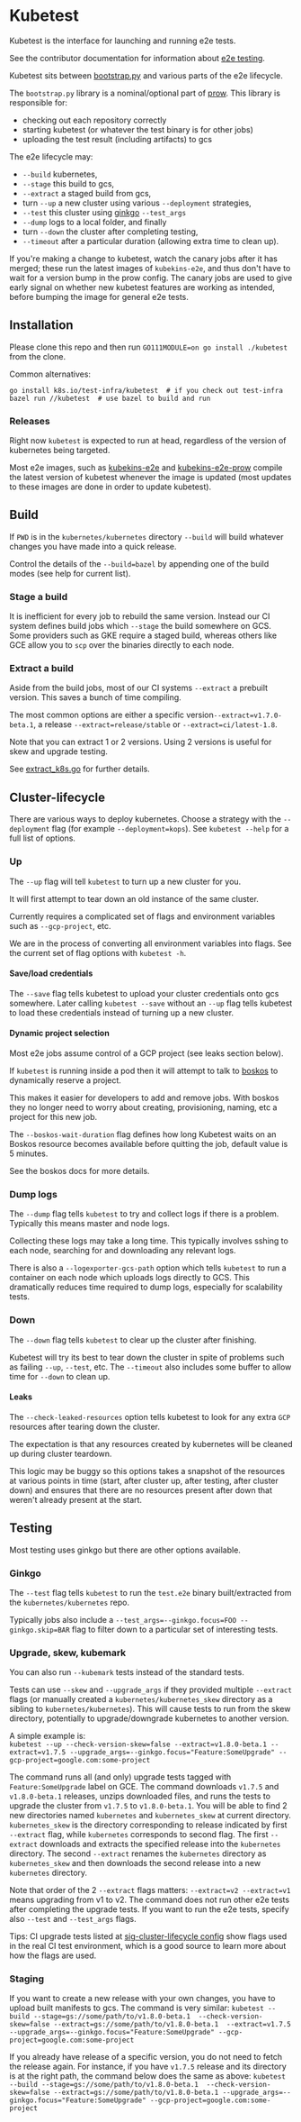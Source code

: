 # Kubetest

Kubetest is the interface for launching and running e2e tests.

See the contributor documentation for information about [e2e testing].

Kubetest sits between [bootstrap.py] and various parts of the e2e lifecycle.

The `bootstrap.py` library is a nominal/optional part of [prow].
This library is responsible for:
* checking out each repository correctly
* starting kubetest (or whatever the test binary is for other jobs)
* uploading the test result (including artifacts) to gcs

The e2e lifecycle may:
* `--build` kubernetes,
* `--stage` this build to gcs,
* `--extract` a staged build from gcs,
* turn `--up` a new cluster using various `--deployment` strategies,
* `--test` this cluster using [ginkgo] `--test_args`
* `--dump` logs to a local folder, and finally
* turn `--down` the cluster after completing testing,
* `--timeout` after a particular duration (allowing extra time to clean up).

If you're making a change to kubetest, watch the canary jobs after it has merged;
these run the latest images of `kubekins-e2e`, and thus don't have to wait
for a version bump in the prow config.  The canary jobs are used to give early
signal on whether new kubetest features are working as intended, before bumping
the image for general e2e tests.

## Installation

Please clone this repo and then run `GO111MODULE=on go install ./kubetest` from the clone.

Common alternatives:
```
go install k8s.io/test-infra/kubetest  # if you check out test-infra
bazel run //kubetest  # use bazel to build and run
```

### Releases

Right now `kubetest` is expected to run at head, regardless of the version of
kubernetes being targeted.

Most e2e images, such as [kubekins-e2e] and [kubekins-e2e-prow] compile the
latest version of kubetest whenever the image is updated (most updates to these
images are done in order to update kubetest).


## Build

If `PWD` is in the `kubernetes/kubernetes` directory `--build` will build
whatever changes you have made into a quick release.

Control the details of the `--build=bazel` by appending one of the build modes
(see help for current list).

### Stage a build

It is inefficient for every job to rebuild the same version. Instead our CI
system defines build jobs which `--stage` the build somewhere on GCS. Some
providers such as GKE require a staged build, whereas others like GCE allow you
to `scp` over the binaries directly to each node.


### Extract a build

Aside from the build jobs, most of our CI systems `--extract` a prebuilt
version. This saves a bunch of time compiling.

The most common options are either a specific version`--extract=v1.7.0-beta.1`,
a release `--extract=release/stable` or `--extract=ci/latest-1.8`.

Note that you can extract 1 or 2 versions. Using 2 versions is useful for skew
and upgrade testing.

See [extract_k8s.go] for further details.


## Cluster-lifecycle

There are various ways to deploy kubernetes. Choose a strategy with the
`--deployment` flag (for example `--deployment=kops`).
See `kubetest --help` for a full list of options.

### Up

The `--up` flag will tell `kubetest` to turn up a new cluster for you.

It will first attempt to tear down an old instance of the same cluster.

Currently requires a complicated set of flags and environment variables
such as `--gcp-project`, etc.

We are in the process of converting all environment variables into flags. See
the current set of flag options with `kubetest -h`.

#### Save/load credentials

The `--save` flag tells kubetest to upload your cluster credentials onto gcs
somewhere. Later calling `kubetest --save` without an `--up` flag tells kubetest
to load these credentials instead of turning up a new cluster.


#### Dynamic project selection

Most e2e jobs assume control of a GCP project (see leaks section below).

If `kubetest` is running inside a pod then it will attempt to talk to [boskos]
to dynamically reserve a project.

This makes it easier for developers to add and remove jobs. With boskos they no
longer need to worry about creating, provisioning, naming, etc a project for
this new job.

The `--boskos-wait-duration` flag defines how long Kubetest waits on an Boskos resource
becomes available before quitting the job, default value is 5 minutes.

See the boskos docs for more details.

### Dump logs

The `--dump` flag tells `kubetest` to try and collect logs if there is a
problem. Typically this means master and node logs.

Collecting these logs may take a long time. This typically involves sshing to
each node, searching for and downloading any relevant logs.

There is also a `--logexporter-gcs-path` option which tells `kubetest` to run a
container on each node which uploads logs directly to GCS. This dramatically
reduces time required to dump logs, especially for scalability tests.

### Down

The `--down` flag tells `kubetest` to clear up the cluster after finishing.

Kubetest will try its best to tear down the cluster in spite of problems such as
failing `--up`, `--test`, etc. The `--timeout` also includes some buffer to
allow time for `--down` to clean up.

#### Leaks

The `--check-leaked-resources` option tells kubetest to look for any extra `GCP`
resources after tearing down the cluster.

The expectation is that any resources created by kubernetes will be cleaned up
during cluster teardown.

This logic may be buggy so this options takes a snapshot of the resources at
various points in time (start, after cluster up, after testing, after cluster
down) and ensures that there are no resources present after down that weren't
already present at the start.


## Testing

Most testing uses ginkgo but there are other options available.

### Ginkgo

The `--test` flag tells `kubetest` to run the `test.e2e` binary built/extracted
from the `kubernetes/kubernetes` repo.

Typically jobs also include a `--test_args=--ginkgo.focus=FOO --ginkgo.skip=BAR`
flag to filter down to a particular set of interesting tests.

### Upgrade, skew, kubemark

You can also run `--kubemark` tests instead of the standard
tests.

Tests can use `--skew` and `--upgrade_args` if they provided multiple
`--extract` flags (or manually created a `kubernetes/kubernetes_skew` directory
as a sibling to `kubernetes/kubernetes`). This will cause tests to run from the
skew directory, potentially to upgrade/downgrade kubernetes to another version.

A simple example is:<br>
`kubetest --up --check-version-skew=false --extract=v1.8.0-beta.1
--extract=v1.7.5 --upgrade_args=--ginkgo.focus="Feature:SomeUpgrade"
--gcp-project=google.com:some-project`

The command runs all (and only) upgrade tests tagged with `Feature:SomeUpgrade`
label on GCE. The command downloads `v1.7.5` and `v1.8.0-beta.1` releases,
unzips downloaded files, and runs the tests to upgrade the cluster from `v1.7.5`
to `v1.8.0-beta.1`. You will be able to find 2 new directories named `kubernetes`
and `kubernetes_skew` at current directory. `kubernetes_skew` is the directory
corresponding to release indicated by first `--extract` flag, while `kubernetes`
corresponds to second flag.
The first `--extract` downloads and extracts the specified release into the `kubernetes`
directory. The second `--extract` renames the `kubernetes` directory as `kubernetes_skew`
and then downloads the second release into a new `kubernetes` directory.

Note that order of the 2 `--extract` flags matters: `--extract=v2 --extract=v1` means
upgrading from v1 to v2. The command does not run other e2e tests after completing
the upgrade tests. If you want to run the e2e tests, specify also `--test` and
`--test_args` flags.

Tips: CI upgrade tests listed at [sig-cluster-lifecycle config] show flags used in the real CI
test environment, which is a good source to learn more about how the flags are used.

### Staging

If you want to create a new release with your own changes, you have to upload built
manifests to gcs. The command is very similar:
`kubetest --build --stage=gs://some/path/to/v1.8.0-beta.1  --check-version-skew=false
--extract=gs://some/path/to/v1.8.0-beta.1  --extract=v1.7.5
--upgrade_args=--ginkgo.focus="Feature:SomeUpgrade"
--gcp-project=google.com:some-project`

If you already have release of a specific version, you do not need to fetch the
release again. For instance, if you have `v1.7.5` release and its directory is at the
right path, the command below does the same as above:
`kubetest --build --stage=gs://some/path/to/v1.8.0-beta.1  --check-version-skew=false
--extract=gs://some/path/to/v1.8.0-beta.1
--upgrade_args=--ginkgo.focus="Feature:SomeUpgrade"
--gcp-project=google.com:some-project`

[bootstrap.py]: /jenkins/bootstrap.py
[boskos]: /boskos
[e2e testing]: https://git.k8s.io/community/contributors/devel/sig-testing/e2e-tests.md
[extract_k8s.go]: /kubetest/extract_k8s.go
[ginkgo]: https://github.com/onsi/ginkgo
[kubekins-e2e]: /images/kubekins-e2e
[kubekins-e2e-prow]: /images/e2e-prow
[prow]: /prow
[sig-cluster-lifecycle config]: /config/jobs/kubernetes/sig-cluster-lifecycle
